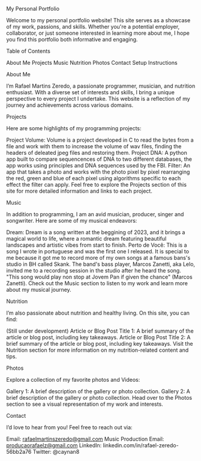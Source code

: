 My Personal Portfolio

Welcome to my personal portfolio website! This site serves as a showcase of my work, passions, and skills. Whether you're a potential employer, collaborator, or just someone interested in learning more about me, I hope you find this portfolio both informative and engaging.

Table of Contents

About Me
Projects
Music
Nutrition
Photos
Contact
Setup Instructions

About Me

I’m Rafael Martins Zeredo, a passionate programmer, musician, and nutrition enthusiast. With a diverse set of interests and skills, I bring a unique perspective to every project I undertake. This website is a reflection of my journey and achievements across various domains.

Projects

Here are some highlights of my programming projects:

Project Volume: Volume is a project developed in C to read the bytes from a file and work with them to increase the volume of wav files, finding the headers of deleated jpeg files and restoring them.
Project DNA: A python app built to compare sequencences of DNA to two different databases, the app works using principles and DNA sequences used by the FBI.
Filter: An app that takes a photo and works with the photo pixel by pixel rearranging the red, green and blue of each pixel using algorithms specific to each effect the filter can apply.
Feel free to explore the Projects section of this site for more detailed information and links to each project.

Music

In addition to programming, I am an avid musician, producer, singer and songwriter. Here are some of my musical endeavors:

Dream: Dream is a song written at the beggining of 2023, and it brings a magical world to life, where a romantic dream featuring beautiful landscapes and artistic vibes from start to finish.
Perto de Você: This is a song I wrote in portuguese and was the first one I released. It is special to me because it got me to record more of my own songs at a famous bans's studio in BH called Skank. The band's bass player, Marcos Zanetti, aka Lelo, invited me to a recording session in the studio after he heard the song. "This song would play non stop at Jovem Pan if given the chance" (Marcos Zanetti).
Check out the Music section to listen to my work and learn more about my musical journey.

Nutrition

I’m also passionate about nutrition and healthy living. On this site, you can find:

(Still under development)
Article or Blog Post Title 1: A brief summary of the article or blog post, including key takeaways.
Article or Blog Post Title 2: A brief summary of the article or blog post, including key takeaways.
Visit the Nutrition section for more information on my nutrition-related content and tips.

Photos

Explore a collection of my favorite photos and Videos:

Gallery 1: A brief description of the gallery or photo collection.
Gallery 2: A brief description of the gallery or photo collection.
Head over to the Photos section to see a visual representation of my work and interests.

Contact

I’d love to hear from you! Feel free to reach out via:

Email: rafaelmartinszeredo@gmail.com
Music Production Email: producaorafaelz@gmail.com
LinkedIn: linkedin.com/in/rafael-zeredo-56bb2a76
Twitter: @caynan8
